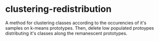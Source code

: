 # clustering-redistribution
A method for clustering classes according to the occurencies of it's samples on k-means prototypes. Then, delete low populated protoypes distributing it's classes along the remanescent prototypes.
